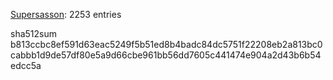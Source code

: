 [Supersasson](https://github.com/Supersasson): 2253 entries

sha512sum b813ccbc8ef591d63eac5249f5b51ed8b4badc84dc5751f22208eb2a813bc0cabbb1d9de57df80e5a9d66cbe961bb56dd7605c441474e904a2d43b6b54edcc5a
